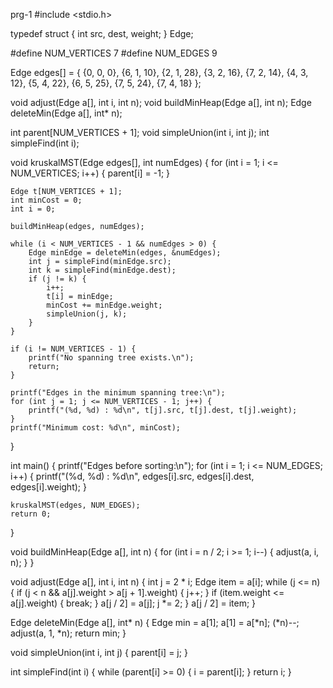 prg-1
#include <stdio.h>

typedef struct {
    int src, dest, weight;
} Edge;

#define NUM_VERTICES 7
#define NUM_EDGES 9

Edge edges[] = {
    {0, 0, 0},
    {6, 1, 10}, {2, 1, 28}, {3, 2, 16},
    {7, 2, 14}, {4, 3, 12}, {5, 4, 22},
    {6, 5, 25}, {7, 5, 24}, {7, 4, 18}
};

void adjust(Edge a[], int i, int n);
void buildMinHeap(Edge a[], int n);
Edge deleteMin(Edge a[], int* n);

int parent[NUM_VERTICES + 1];
void simpleUnion(int i, int j);
int simpleFind(int i);

void kruskalMST(Edge edges[], int numEdges) {
    for (int i = 1; i <= NUM_VERTICES; i++) {
        parent[i] = -1;
    }

    Edge t[NUM_VERTICES + 1];
    int minCost = 0;
    int i = 0;

    buildMinHeap(edges, numEdges);

    while (i < NUM_VERTICES - 1 && numEdges > 0) {
        Edge minEdge = deleteMin(edges, &numEdges);
        int j = simpleFind(minEdge.src);
        int k = simpleFind(minEdge.dest);
        if (j != k) {
            i++;
            t[i] = minEdge;
            minCost += minEdge.weight;
            simpleUnion(j, k);
        }
    }

    if (i != NUM_VERTICES - 1) {
        printf("No spanning tree exists.\n");
        return;
    }

    printf("Edges in the minimum spanning tree:\n");
    for (int j = 1; j <= NUM_VERTICES - 1; j++) {
        printf("(%d, %d) : %d\n", t[j].src, t[j].dest, t[j].weight);
    }
    printf("Minimum cost: %d\n", minCost);
}

int main() {
    printf("Edges before sorting:\n");
    for (int i = 1; i <= NUM_EDGES; i++) {
        printf("(%d, %d) : %d\n", edges[i].src, edges[i].dest, edges[i].weight);
    }

    kruskalMST(edges, NUM_EDGES);
    return 0;
}

void buildMinHeap(Edge a[], int n) {
    for (int i = n / 2; i >= 1; i--) {
        adjust(a, i, n);
    }
}

void adjust(Edge a[], int i, int n) {
    int j = 2 * i;
    Edge item = a[i];
    while (j <= n) {
        if (j < n && a[j].weight > a[j + 1].weight) {
            j++;
        }
        if (item.weight <= a[j].weight) {
            break;
        }
        a[j / 2] = a[j];
        j *= 2;
    }
    a[j / 2] = item;
}

Edge deleteMin(Edge a[], int* n) {
    Edge min = a[1];
    a[1] = a[*n];
    (*n)--;
    adjust(a, 1, *n);
    return min;
}

void simpleUnion(int i, int j) {
    parent[i] = j;
}

int simpleFind(int i) {
    while (parent[i] >= 0) {
        i = parent[i];
    }
    return i;
}
